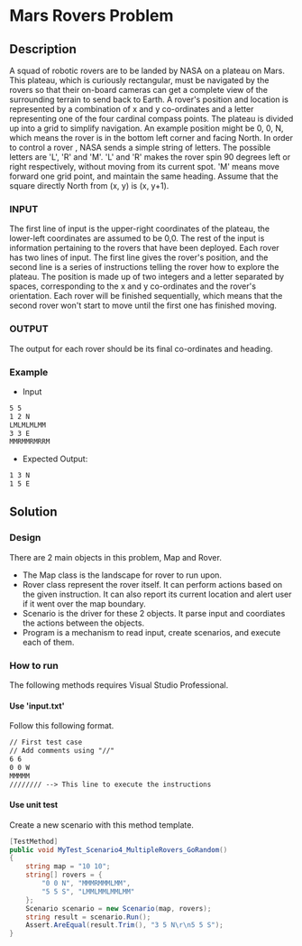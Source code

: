 # Mars Rovers Problem

## Description

A squad of robotic rovers are to be landed by NASA on a plateau on Mars.
This plateau, which is curiously rectangular, must be navigated by the
rovers so that their on-board cameras can get a complete view of the
surrounding terrain to send back to Earth.
A rover's position and location is represented by a combination of x and y
co-ordinates and a letter representing one of the four cardinal compass
points. The plateau is divided up into a grid to simplify navigation. An
example position might be 0, 0, N, which means the rover is in the bottom
left corner and facing North.
In order to control a rover , NASA sends a simple string of letters. The
possible letters are 'L', 'R' and 'M'. 'L' and 'R' makes the rover spin 90
degrees left or right respectively, without moving from its current spot.
'M' means move forward one grid point, and maintain the same heading.
Assume that the square directly North from (x, y) is (x, y+1).

### INPUT

The first line of input is the upper-right coordinates of the plateau, the
lower-left coordinates are assumed to be 0,0.
The rest of the input is information pertaining to the rovers that have
been deployed. Each rover has two lines of input. The first line gives the
rover's position, and the second line is a series of instructions telling
the rover how to explore the plateau.
The position is made up of two integers and a letter separated by spaces,
corresponding to the x and y co-ordinates and the rover's orientation.
Each rover will be finished sequentially, which means that the second rover
won't start to move until the first one has finished moving.

### OUTPUT

The output for each rover should be its final co-ordinates and heading.

### Example

- Input

```bash
5 5
1 2 N
LMLMLMLMM
3 3 E
MMRMMRMRRM
```

- Expected Output:

```bash
1 3 N
1 5 E
```

## Solution

### Design

There are 2 main objects in this problem, Map and Rover.

- The Map class is the landscape for rover to run upon.
- Rover class represent the rover itself. It can perform actions based on the given instruction. It can also report its current location and alert user if it went over the map boundary.
- Scenario is the driver for these 2 objects. It parse input and coordiates the actions between the objects.
- Program is a mechanism to read input, create scenarios, and execute each of them.

### How to run

The following methods requires Visual Studio Professional.

#### Use 'input.txt'

Follow this following format.

```txt
// First test case
// Add comments using "//"
6 6
0 0 W
MMMMM
//////// --> This line to execute the instructions
```

#### Use unit test

Create a new scenario with this method template.

```c#
[TestMethod]
public void MyTest_Scenario4_MultipleRovers_GoRandom()
{
    string map = "10 10";
    string[] rovers = {
        "0 0 N", "MMMRMMMLMM",
        "5 5 S", "LMMLMMLMMLMM"
    };
    Scenario scenario = new Scenario(map, rovers);
    string result = scenario.Run();
    Assert.AreEqual(result.Trim(), "3 5 N\r\n5 5 S");
}
```
